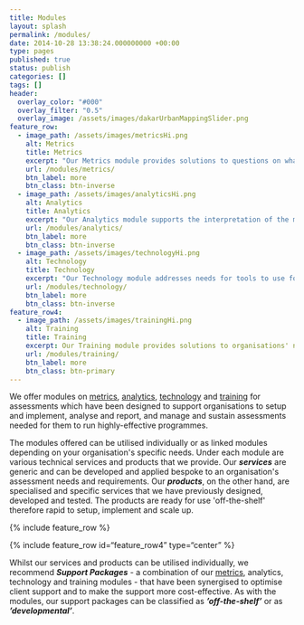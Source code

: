 ```yaml
---
title: Modules
layout: splash
permalink: /modules/
date: 2014-10-28 13:38:24.000000000 +00:00
type: pages
published: true
status: publish
categories: []
tags: []
header:
  overlay_color: "#000"
  overlay_filter: "0.5"
  overlay_image: /assets/images/dakarUrbanMappingSlider.png
feature_row:
  - image_path: /assets/images/metricsHi.png
    alt: Metrics
    title: Metrics
    excerpt: "Our Metrics module provides solutions to questions on what indicators to measure and how they can be measured. We offer services on indicators development, assessment design and assessment implementation."
    url: /modules/metrics/
    btn_label: more
    btn_class: btn-inverse
  - image_path: /assets/images/analyticsHi.png
    alt: Analytics
    title: Analytics
    excerpt: "Our Analytics module supports the interpretation of the metrics and provides explanations to why the metrics are the way they are. We offer services on data analysis and on data visualisation."
    url: /modules/analytics/
    btn_label: more
    btn_class: btn-inverse
  - image_path: /assets/images/technologyHi.png
    alt: Technology
    title: Technology
    excerpt: "Our Technology module addresses needs for tools to use for data systems and frameworks that sustain organisation data use. We provide services on data management systems and software tools and applications development."
    url: /modules/technology/
    btn_label: more
    btn_class: btn-inverse
feature_row4:
  - image_path: /assets/images/trainingHi.png
    alt: Training
    title: Training
    excerpt: Our Training module provides solutions to organisations' needs on capacity building for assessments. This is a cross-cutting module that covers all the training needs across the metrics, analytics; and technology modules.
    url: /modules/training/
    btn_label: more
    btn_class: btn-primary    
---
```


We offer modules on [metrics](https://validmeasures.github.io/modules/metrics), [analytics](https://validmeasures.github.io/modules/analytics), [technology](https://validmeasures.github.io/modules/technology) and [training](https://validmeasures.github.io/modules/training) for assessments which have been designed to support organisations to setup and implement, analyse and report, and manage and sustain assessments needed for them to run highly-effective programmes.

The modules offered can be utilised individually or as linked modules depending on your organisation's specific needs. Under each module are various technical services and products that we provide. Our ***services*** are generic and can be developed and applied bespoke to an organisation's assessment needs and requirements. Our ***products***, on the other hand, are specialised and specific services that we have previously designed, developed and tested. The products are ready for use 'off-the-shelf' therefore rapid to setup, implement and scale up.

{% include feature_row %}

{% include feature_row id=“feature_row4” type=“center” %}

Whilst our services and products can be utilised individually, we recommend ***Support Packages*** - a combination of our [metrics](https://validmeasures.github.io/metrics), analytics, technology and training modules - that have been synergised to optimise client support and to make the support more cost-effective. As with the modules, our support packages can be classified as ***’off-the-shelf’*** or as ***’developmental’***.

